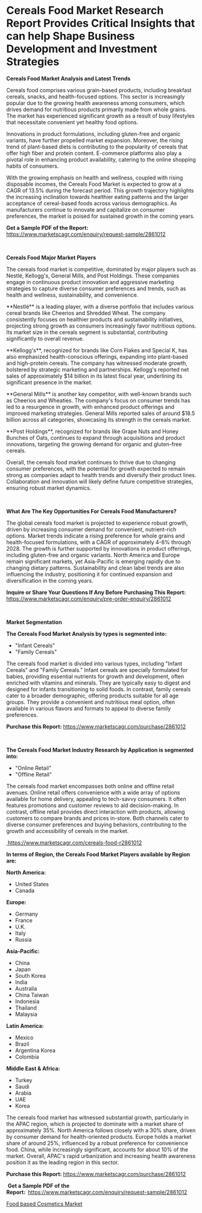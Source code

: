 <p><h1>Cereals Food Market Research Report Provides Critical Insights that can help Shape Business Development and Investment Strategies</h1></p><p><strong>Cereals Food Market Analysis and Latest Trends</strong></p>
<p><p>Cereals food comprises various grain-based products, including breakfast cereals, snacks, and health-focused options. This sector is increasingly popular due to the growing health awareness among consumers, which drives demand for nutritious products primarily made from whole grains. The market has experienced significant growth as a result of busy lifestyles that necessitate convenient yet healthy food options. </p><p>Innovations in product formulations, including gluten-free and organic variants, have further propelled market expansion. Moreover, the rising trend of plant-based diets is contributing to the popularity of cereals that offer high fiber and protein content. E-commerce platforms also play a pivotal role in enhancing product availability, catering to the online shopping habits of consumers.</p><p>With the growing emphasis on health and wellness, coupled with rising disposable incomes, the Cereals Food Market is expected to grow at a CAGR of 13.5% during the forecast period. This growth trajectory highlights the increasing inclination towards healthier eating patterns and the larger acceptance of cereal-based foods across various demographics. As manufacturers continue to innovate and capitalize on consumer preferences, the market is poised for sustained growth in the coming years.</p></p>
<p><strong>Get a Sample PDF of the Report:&nbsp;</strong> <a href="https://www.marketscagr.com/enquiry/request-sample/2861012?utm_campaign=3345&utm_medium=2&utm_source=Github&utm_content=ia&utm_term=12032025&utm_id=cereals-food">https://www.marketscagr.com/enquiry/request-sample/2861012</a></p>
<p>&nbsp;</p>
<p><strong>Cereals Food Major Market Players</strong></p>
<p><p>The cereals food market is competitive, dominated by major players such as Nestlé, Kellogg's, General Mills, and Post Holdings. These companies engage in continuous product innovation and aggressive marketing strategies to capture diverse consumer preferences and trends, such as health and wellness, sustainability, and convenience.</p><p>**Nestlé** is a leading player, with a diverse portfolio that includes various cereal brands like Cheerios and Shredded Wheat. The company consistently focuses on healthier products and sustainability initiatives, projecting strong growth as consumers increasingly favor nutritious options. Its market size in the cereals segment is substantial, contributing significantly to overall revenue.</p><p>**Kellogg's**, recognized for brands like Corn Flakes and Special K, has also emphasized health-conscious offerings, expanding into plant-based and high-protein cereals. The company has witnessed moderate growth, bolstered by strategic marketing and partnerships. Kellogg's reported net sales of approximately $14 billion in its latest fiscal year, underlining its significant presence in the market.</p><p>**General Mills** is another key competitor, with well-known brands such as Cheerios and Wheaties. The company's focus on consumer trends has led to a resurgence in growth, with enhanced product offerings and improved marketing strategies. General Mills reported sales of around $18.5 billion across all categories, showcasing its strength in the cereals market.</p><p>**Post Holdings**, recognized for brands like Grape Nuts and Honey Bunches of Oats, continues to expand through acquisitions and product innovations, targeting the growing demand for organic and gluten-free cereals.</p><p>Overall, the cereals food market continues to thrive due to changing consumer preferences, with the potential for growth expected to remain strong as companies adapt to health trends and diversify their product lines. Collaboration and innovation will likely define future competitive strategies, ensuring robust market dynamics.</p></p>
<p>&nbsp;</p>
<p><strong>What Are The Key Opportunities For Cereals Food Manufacturers?</strong></p>
<p><p>The global cereals food market is projected to experience robust growth, driven by increasing consumer demand for convenient, nutrient-rich options. Market trends indicate a rising preference for whole grains and health-focused formulations, with a CAGR of approximately 4-6% through 2028. The growth is further supported by innovations in product offerings, including gluten-free and organic variants. North America and Europe remain significant markets, yet Asia-Pacific is emerging rapidly due to changing dietary patterns. Sustainability and clean label trends are also influencing the industry, positioning it for continued expansion and diversification in the coming years.</p></p>
<p><strong>Inquire or Share Your Questions If Any Before Purchasing This Report:</strong> <a href="https://www.marketscagr.com/enquiry/pre-order-enquiry/2861012?utm_campaign=3345&utm_medium=2&utm_source=Github&utm_content=ia&utm_term=12032025&utm_id=cereals-food">https://www.marketscagr.com/enquiry/pre-order-enquiry/2861012</a></p>
<p>&nbsp;</p>
<p><strong>Market Segmentation</strong></p>
<p><strong>The Cereals Food Market Analysis by types is segmented into:</strong></p>
<p><ul><li>"Infant Cereals"</li><li>"Family Cereals"</li></ul></p>
<p><p>The cereals food market is divided into various types, including "Infant Cereals" and "Family Cereals." Infant cereals are specially formulated for babies, providing essential nutrients for growth and development, often enriched with vitamins and minerals. They are typically easy to digest and designed for infants transitioning to solid foods. In contrast, family cereals cater to a broader demographic, offering products suitable for all age groups. They provide a convenient and nutritious meal option, often available in various flavors and formats to appeal to diverse family preferences.</p></p>
<p><strong>Purchase this Report:&nbsp;</strong><a href="https://www.marketscagr.com/purchase/2861012?utm_campaign=3345&utm_medium=2&utm_source=Github&utm_content=ia&utm_term=12032025&utm_id=cereals-food">https://www.marketscagr.com/purchase/2861012</a></p>
<p>&nbsp;</p>
<p><strong>The Cereals Food Market Industry Research by Application is segmented into:</strong></p>
<p><ul><li>"Online Retail"</li><li>"Offline Retail"</li></ul></p>
<p><p>The cereals food market encompasses both online and offline retail avenues. Online retail offers convenience with a wide array of options available for home delivery, appealing to tech-savvy consumers. It often features promotions and customer reviews to aid decision-making. In contrast, offline retail provides direct interaction with products, allowing customers to compare brands and prices in-store. Both channels cater to diverse consumer preferences and buying behaviors, contributing to the growth and accessibility of cereals in the market.</p></p>
<p><a href="https://www.marketscagr.com/cereals-food-r2861012?utm_campaign=3345&utm_medium=2&utm_source=Github&utm_content=ia&utm_term=12032025&utm_id=cereals-food">&nbsp;https://www.marketscagr.com/cereals-food-r2861012</a></p>
<p><strong>In terms of Region, the Cereals Food Market Players available by Region are:</strong></p>
<p>
    <p> <strong> North America: </strong>
        <ul>
            <li>United States</li>
            <li>Canada</li>
        </ul>
        </p> 
    <p> <strong> Europe: </strong>
        <ul>
            <li>Germany</li>
            <li>France</li>
            <li>U.K.</li>
            <li>Italy</li>
            <li>Russia</li>
        </ul>
        </p> 
    <p> <strong> Asia-Pacific: </strong>
        <ul>
            <li>China</li>
            <li>Japan</li>
            <li>South Korea</li>
            <li>India</li>
            <li>Australia</li>
            <li>China Taiwan</li>
            <li>Indonesia</li>
            <li>Thailand</li>
            <li>Malaysia</li>
        </ul>
        </p> 
    <p> <strong> Latin America: </strong>
        <ul>
            <li>Mexico</li>
            <li>Brazil</li>
            <li>Argentina Korea</li>
            <li>Colombia</li>
        </ul>
        </p> 
    <p> <strong> Middle East & Africa: </strong>
        <ul>
            <li>Turkey</li>
            <li>Saudi</li>
            <li>Arabia</li>
            <li>UAE</li>
            <li>Korea</li>
        </ul>
    </p>
    </p>
<p><p>The cereals food market has witnessed substantial growth, particularly in the APAC region, which is projected to dominate with a market share of approximately 35%. North America follows closely with a 30% share, driven by consumer demand for health-oriented products. Europe holds a market share of around 25%, influenced by a robust preference for convenience food. China, while increasingly significant, accounts for about 10% of the market. Overall, APAC's rapid urbanization and increasing health awareness position it as the leading region in this sector.</p></p>
<p><strong>Purchase this Report: </strong><a href="https://www.marketscagr.com/purchase/2861012?utm_campaign=3345&utm_medium=2&utm_source=Github&utm_content=ia&utm_term=12032025&utm_id=cereals-food">https://www.marketscagr.com/purchase/2861012</a></p>
<p>&nbsp;<strong>Get a Sample PDF of the Report:&nbsp;&nbsp;</strong><a href="https://www.marketscagr.com/enquiry/request-sample/2861012?utm_campaign=3345&utm_medium=2&utm_source=Github&utm_content=ia&utm_term=12032025&utm_id=cereals-food">https://www.marketscagr.com/enquiry/request-sample/2861012</a></p>
<p><strong></strong></p>
<p><p><a href="https://github.com/biyajausenik/Market-Research-Report-List-1/blob/main/food-based-cosmetics-market.md?utm_campaign=3345&utm_medium=2&utm_source=Github&utm_content=ia&utm_term=12032025&utm_id=cereals-food">Food based Cosmetics Market</a></p></p>